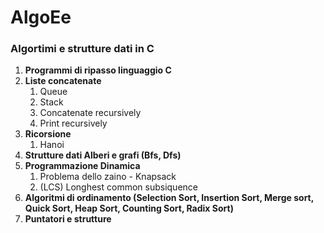 # AlgoEe

<h3> Algortimi e strutture dati in C </h3>

<ol>
  <li><strong>Programmi di ripasso linguaggio C</strong></li>  
  
<li><strong>Liste concatenate</strong>
<ol>
<li>Queue</li>
<li>Stack</li>
  <li>Concatenate recursively</li>
  <li>Print recursively</li>
</ol>
</li>
  
<li><strong>Ricorsione</strong>
  <ol>
    <li>Hanoi</li>
  </ol>
</li>




<li><strong>Strutture dati Alberi e grafi (Bfs, Dfs)</strong></li>

<li

<li> <strong>Programmazione Dinamica</strong>
  <ol>
     <li>Problema dello zaino - Knapsack</li>
    <li>(LCS) Longhest common subsiquence</li>
  </ol>
</li>

<li><strong>Algoritmi di ordinamento (Selection Sort, Insertion Sort, Merge sort, Quick Sort, Heap Sort, Counting Sort, Radix Sort)</strong>
</li>
<li><strong>Puntatori e strutture</strong></li>
</ol>
